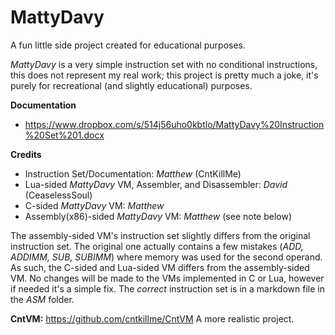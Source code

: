 # MattyDavy
A fun little side project created for educational purposes.

*MattyDavy* is a very simple instruction set with no conditional instructions, this does not represent my real work; this project is pretty much a joke, it's purely for recreational (and slightly educational) purposes.

**Documentation**
- https://www.dropbox.com/s/514j56uho0kbtlo/MattyDavy%20Instruction%20Set%201.docx

**Credits**
- Instruction Set/Documentation: *Matthew* (CntKillMe)
- Lua-sided *MattyDavy* VM, Assembler, and Disassembler: *David* (CeaselessSoul)
- C-sided *MattyDavy* VM: *Matthew*
- Assembly(x86)-sided *MattyDavy* VM: *Matthew* (see note below)

The assembly-sided VM's instruction set slightly differs from the original instruction set. The original one actually contains a few mistakes (*ADD, ADDIMM, SUB, SUBIMM*) where memory was used for the second operand. As such, the C-sided and Lua-sided VM differs from the assembly-sided VM. No changes will be made to the VMs implemented in C or Lua, however if needed it's a simple fix. The *correct* instruction set is in a markdown file in the *ASM* folder.

**CntVM:** https://github.com/cntkillme/CntVM
A more realistic project.
